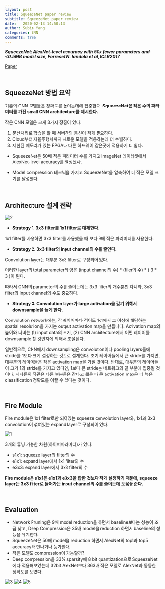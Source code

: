 ```yaml
---
layout: post
title: SqueezeNet paper review
subtitle: SqueezeNet paper review
date:   2020-02-13 14:50:13
author: Subin Yang
categories: CNN
comments: true
---
```


<strong><em>SqueezeNet: AlexNet-level accuracy with 50x fewer parameters and <0.5MB model size, Forreset N. landola et al, ICLR2017</em></strong>

[Paper](https://arxiv.org/abs/1602.07360)

<br>

<h2>SqueezeNet 방법 요약</h2>

기존의 CNN 모델들은 정확도를 높이는데에 집중한다. <strong>SqueezeNet은 적은 수의 파라미터를 가진 small CNN architecture를 제시한다.</strong>

작은 CNN 모델은 크게 3가지 장점이 있다.

1. 분산처리로 학습을 할 때 서버간의 통신이 적게 필요하다.
2. Cloud부터 자율주행차까지 새로운 모델을 적용하는데 더 수월하다.
3. 제한된 메모리가 있는 FPGA나 다른 하드웨어 같은곳에 적용하기 더 쉽다.

- SqueezeNet은 50배 적은 파라미터 수를 가지고 ImageNet 데이터셋에서 AlexNet-level accuracy를 달성했다.

- Model compression 테크닉을 가지고 SqueezeNet을 압축하여 더 적은 모델 크기를 달성했다.

<br>

<h2>Architecture 설계 전략</h2>

![2](https://user-images.githubusercontent.com/37301677/78473145-3b6d7a00-7779-11ea-8563-92cfed68edab.PNG)

- <strong>Strategy 1. 3x3 filter를 1x1 filter로 대체한다.</strong>

1x1 filter를 사용하면 3x3 filter를 사용했을 때 보다 9배 적은 파리미터를 사용한다.

- <strong>Strategy 2. 3x3 filter의 input channel의 수를 줄인다.</strong>

Convolution layer는 대부분 3x3 filter로 구성되어 있다.

이러한 layer의 total parameter의 양은 (input channel의 수) * (filer의 수) * ( 3 * 3 )이 된다.

따라서 CNN의 parameter의 수를 줄이는데는 3x3 filter의 개수뿐만 아니라, 3x3 filter의 input channel의 수도 중요하다.

- <strong>Strategy 3. Convolution layer가 large activation을 갖기 위해서 downsample을 늦게 한다.</strong>

Convolution network에는, 각 레이어마다 적어도 1x1에서 그 이상에 해당하는 spatial resolution을 가지는 output activation map을 만듭니다. Activation map의 높이와 너비는 (1) input data의 크기, (2) CNN architecture에서 어떤 레이어를 downsample 할 것인지에 의해서 조절된다.   

일반적으로, CNN에서 downsampling은 convolution이나 pooling layers들에 stride를 1보다 크게 설정하는 것으로 설계한다. 초기 레이어들에서 큰 stride를 가지면, 대부분의 레이어들은 작은 activation map을 가질 것이다. 반대로, 대부분의 레이어들이 크기 1의 stride를 가지고 있다면, 1보다 큰 stride는 네트워크의 끝 부분에 집중될 것이다. 저자들의 직관은 다른 부분들은 같다고 했을 때 큰 activation map은 더 높은 classification 정확도를 이끌 수 있다는 것이다.

<br>

<h2>Fire Module</h2>

Fire module은 1x1 filter로만 되어있는 squeeze convolution layer와, 1x1과 3x3 convolution이 섞여있는 expand layer로 구성되어 있다. 

![1](https://user-images.githubusercontent.com/37301677/78473144-39a3b680-7779-11ea-9bda-7de5bd3a3877.PNG)

3개의 튜닝 가능한 차원(하이퍼파라미터)가 있다.

- s1x1: squeeze layer의 filter의 수
- e1x1: expand layer에서 1x1 filter의 수
- e3x3: expand layer에서 3x3 filter의 수

<strong>Fire module은 s1x1은 e1x1과 e3x3을 합한 것보다 작게 설정하기 때문에, squeeze layer는 3x3 filter로 들어가는 input channel의 수를 줄이는데 도움을 준다.</strong>

<br>

<h2>Evaluation</h2>

- Network Pruning은 9배 model reduction을 하면서 baseline보다는 성능이 조금 낮고, Deep Compression은 35배 model을 reduction 하면서 baseline의 성능을 유지한다.
- SqueezeNet은 50배 model을 reduction 하면서 AlexNet의 top1과 top5 accuracy와 만나거나 능가한다.
- 작은 모델도 compression이 가능할까?
- Deep compression을 33% sparsity에 8 bit quantization으로 SqueezeNet에다 적용해보았는데 32bit AlexNet보다 363배 적은 모델로 AlexNet과 동등한 정확도를 보였다. 

![3](https://user-images.githubusercontent.com/37301677/78473147-3c061080-7779-11ea-9f3d-27e126286f68.PNG)
![4](https://user-images.githubusercontent.com/37301677/78473148-3c9ea700-7779-11ea-8d1b-4bc6058998c0.PNG)
![5](https://user-images.githubusercontent.com/37301677/78473149-3d373d80-7779-11ea-8a15-6d9b184eecb4.PNG)